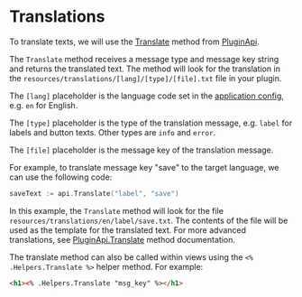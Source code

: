 # Translations

To translate texts, we will use the [Translate](../api/plugin-api.md#translate) method from [PluginApi](../api/plugin-api.md).

The `Translate` method receives a message type and message key string and returns the translated text. The method will look for the translation in the `resources/translations/[lang]/[type]/[file].txt` file in your plugin.

The `[lang]` placeholder is the language code set in the [application config](../api/config-api.md#application), e.g. `en` for English.

The `[type]` placeholder is the type of the translation message, e.g. `label` for labels and button texts. Other types are `info` and `error`.

The `[file]` placeholder is the message key of the translation message.

For example, to translate message key "save" to the target language, we can use the following code:
```go
saveText := api.Translate("label", "save")
```

In this example, the `Translate` method will look for the file `resources/translations/en/label/save.txt`. The contents of the file will be used as the template for the translated text. For more advanced translations, see [PluginApi.Translate](../api/plugin-api.md#translate) method documentation.

The translate method can also be called within views using the `<% .Helpers.Translate %>` helper method. For example:

```html
<h1><% .Helpers.Translate "msg_key" %></h1>
```
